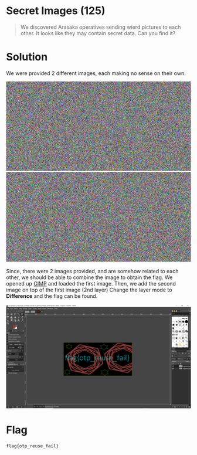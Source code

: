 # Secret Images (125)
> We discovered Arasaka operatives sending wierd pictures to each other. It looks like they may contain secret data. Can you find it?

# Solution
We were provided 2 different images, each making no sense on their own.

![crypted1.png](./crypted1.png)
![crypted2.png](./crypted2.png)

Since, there were 2 images provided, and are somehow related to each other, we should be able to combine the image to obtain the flag.
We opened up [GIMP](https://www.gimp.org/) and loaded the first image.
Then, we add the second image on top of the first image (2nd layer)
Change the layer mode to **Difference** and the flag can be found.

![crypted_diff.png](./decrypted.PNG)

# Flag
```
flag{otp_reuse_fail}
```
